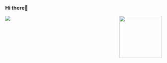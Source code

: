 ### Hi there👋
<div><div>
<div align="center">
  <img src="https://metrics.lecoq.io/cherry291?template=classic&config.timezone=Asia%2FShanghai" align='left'>
  <img height="137px" src="https://github-readme-stats.vercel.app/api?username=cher&hide_title=true&hide_border=true&show_icons=trueline_height=21&text_color=000&icon_color=000&bg_color=0,ea6161,ffc64d,fffc4d,52fa5a&theme=graywhite" align='right'/>
  </div>
<!--
**Cherry291/cherry291** is a ✨ _special_ ✨ repository because its `README.md` (this file) appears on your GitHub profile.

Here are some ideas to get you started:

- 🔭 I’m currently working on ...
- 🌱 I’m currently learning ...
- 👯 I’m looking to collaborate on ...
- 🤔 I’m looking for help with ...
- 💬 Ask me about ...
- 📫 How to reach me: ...
- 😄 Pronouns: ...
- ⚡ Fun fact: ...
-->
